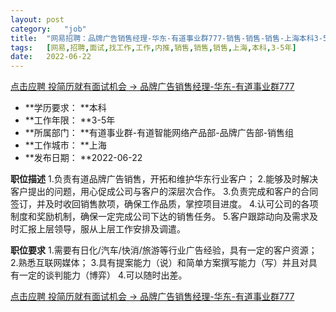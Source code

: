 ```yaml
---
layout:	post
category:	"job"
title:	"网易招聘：品牌广告销售经理-华东-有道事业群777-销售-销售-销售-上海本科3-5年"
tags:	[网易,招聘,面试,找工作,工作,内推,销售,销售,销售,上海,本科,3-5年]
date:	2022-06-22
---
```


[点击应聘 投简历就有面试机会 -> 品牌广告销售经理-华东-有道事业群777](http://mobile.bole.netease.com/bole/boleDetail?id=24619&employeeId=346f03c3cda5f04c&key=all)



- **学历要求： **本科
- **工作年限： **3-5年
- **所属部门： **有道事业群-有道智能网络产品部-品牌广告部-销售组
- **工作城市： **上海
- **发布日期： **2022-06-22



**职位描述**
1.负责有道品牌广告销售，开拓和维护华东行业客户；
2.能够及时解决客户提出的问题，用心促成公司与客户的深层次合作。
3.负责完成和客户的合同签订，并及时收回销售款项，确保工作品质，掌控项目进度。
4.认可公司的各项制度和奖励机制，确保一定完成公司下达的销售任务。
5.客户跟踪动向及需求及时汇报上层领导，服从上层工作安排及调遣。



**职位要求**
1.需要有日化/汽车/快消/旅游等行业广告经验，具有一定的客户资源；
2.熟悉互联网媒体；
3.具有提案能力（说）和简单方案撰写能力（写）并且对具有一定的谈判能力（博弈）
4.可以随时出差。



[点击应聘 投简历就有面试机会 -> 品牌广告销售经理-华东-有道事业群777](http://mobile.bole.netease.com/bole/boleDetail?id=24619&employeeId=346f03c3cda5f04c&key=all)